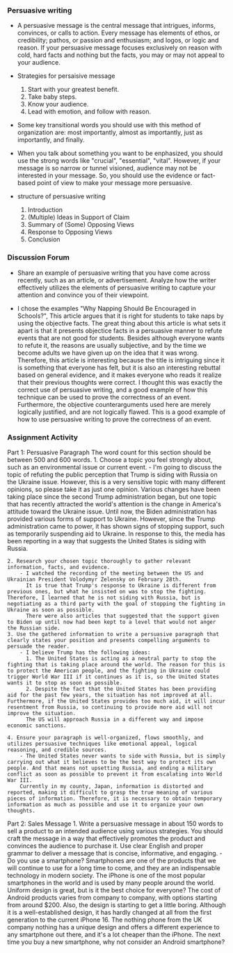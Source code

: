 ### Persuasive writing
- A persuasive message is the central message that intrigues, informs, convinces, or calls to action. Every message has elements of ethos, or credibility; pathos, or passion and enthusiasm; and logos, or logic and reason. If your persuasive message focuses exclusively on reason with cold, hard facts and nothing but the facts, you may or may not appeal to your audience. 

- Strategies for persaisive message 
    1. Start with your greatest benefit. 
    2. Take baby steps.
    3. Know your audience.
    4. Lead with emotion, and follow with reason.
- Some key transitional words you should use with this method of organization are: most importantly, almost as importantly, just as importantly, and finally.
- When you talk about something you want to be enphasized, you should use the strong words like "crucial", "essential", "vital". However, if your message is so narrow or 
tunnel visioned, audience may not be interested in your message. So, you should use the evidence or fact-based point of view to make your message more persuasive.

- structure of persuasive writing
    1. Introduction
    2. (Multiple) Ideas in Support of Claim
    3. Summary of (Some) Opposing Views
    4. Response to Opposing Views
    5. Conclusion

### Discussion Forum
- Share an example of persuasive writing that you have come across recently, such as an article, or advertisement. Analyze how the writer effectively utilizes the elements of persuasive writing to capture your attention and convince you of their viewpoint.

- I chose the examples "Why Napping Should Be Encouraged in Schools?", This article argues that it is right for students to take naps by using the objective facts.
  The great thing about this article is what sets it apart is that it presents objectice facts in a persuasive manner to refute events that are not good for students.
  Besides although everyone wants to refute it, the reasons are usually subjective, and by the time we become adults we have given up on the idea that it was wrong.
  Therefore, this article is interesting because the title is intriguing since it is something that everyone has felt, but it is also an interesting rebuttal based on general evidence, and it makes everyone who reads it realize that their previous thoughts were correct.
  I thought this was exactly the correct use of persuasive writing, and a good example of how this technique can be used to prove the correctness of an event.
  Furthermore, the objective counterarguments used here are merely logically justified, and are not logically flawed. This is a good example of how to use persuasive writing to prove the correctness of an event.

### Assignment Activity
Part 1: Persuasive Paragraph
The word count for this section should be between 500 and 600 words.
    1. Choose a topic you feel strongly about, such as an environmental issue or current event.
        - I'm going to discuss the topic of refuting the public perception that Trump is siding with Russia on the Ukraine issue.
          However, this is a very sensitive topic with many different opinions, so please take it as just one opinion.
          Various changes have been taking place since the second Trump administration began, but one topic that has recently attracted the world's attention is the change in America's attitude toward the Ukraine issue.
          Until now, the Biden administration has provided various forms of support to Ukraine. However, since the Trump administration came to power, it has shown signs of stopping support, such as temporarily suspending aid to Ukraine. In response to this, the media has been reporting in a way that suggests the United States is siding with Russia.

    2. Research your chosen topic thoroughly to gather relevant information, facts, and evidence.
        - I watched the recording of the meeting between the US and Ukrainian President Volodymyr Zelensky on February 28th.
          It is true that Trump's response to Ukraine is different from previous ones, but what he insisted on was to stop the fighting. Therefore, I learned that he is not siding with Russia, but is negotiating as a third party with the goal of stopping the fighting in Ukraine as soon as possible.
          There were also articles that suggested that the support given to Biden up until now had been kept to a level that would not anger the Russian side.
    3. Use the gathered information to write a persuasive paragraph that clearly states your position and presents compelling arguments to persuade the reader.
        - I believe Trump has the following ideas:
          1. The United States is acting as a neutral party to stop the fighting that is taking place around the world. The reason for this is to protect the American people, and the fighting in Ukraine could trigger World War III if it continues as it is, so the United States wants it to stop as soon as possible.
          2. Despite the fact that the United States has been providing aid for the past few years, the situation has not improved at all. Furthermore, if the United States provides too much aid, it will incur resentment from Russia, so continuing to provide more aid will not improve the situation.
          The US will approach Russia in a different way and impose economic sanctions.

    4. Ensure your paragraph is well-organized, flows smoothly, and utilizes persuasive techniques like emotional appeal, logical reasoning, and credible sources.
        - The United States never wants to side with Russia, but is simply carrying out what it believes to be the best way to protect its own people. And that means not upsetting Russia, and ending a military conflict as soon as possible to prevent it from escalating into World War III.
        Currently in my county, Japan, information is distorted and reported, making it difficult to grasp the true meaning of various pieces of information. Therefore, it is necessary to obtain temporary information as much as possible and use it to organize your own thoughts.


Part 2: Sales Message
    1. Write a persuasive message in about 150 words to sell a product to an intended audience using various strategies. You should craft the message in a way that effectively promotes the product and convinces the audience to purchase it. Use clear English and proper grammar to deliver a message that is concise, informative, and engaging.
        - Do you use a smartphone? Smartphones are one of the products that we will continue to use for a long time to come, and they are an indispensable technology in modern society.
        The iPhone is one of the most popular smartphones in the world and is used by many people around the world. Uniform design is great, but is it the best choice for everyone?
        The cost of Android products varies from company to company, with options starting from around $200. 
        Also, the design is starting to get a little boring. Although it is a well-established design, it has hardly changed at all from the first generation to the current iPhone 16.
        The nothing phone from the UK company nothing has a unique design and offers a different experience to any smartphone out there, and it's a lot cheaper than the iPhone.
        The next time you buy a new smartphone, why not consider an Android smartphone?